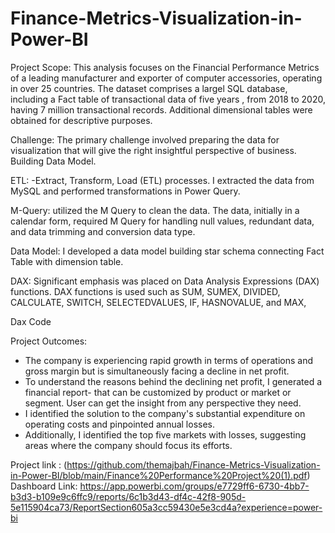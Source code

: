 # Finance-Metrics-Visualization-in-Power-BI

Project Scope:
This analysis focuses on the Financial Performance Metrics of a leading manufacturer and exporter of computer accessories, operating in over 25 countries.
 The dataset comprises a largel SQL database, including a Fact table of transactional data  of five years , from 2018 to 2020, having 7 million transactional records. 
Additional dimensional tables were obtained for descriptive purposes.

Challenge:
The primary challenge involved preparing the data for visualization that will give the right insightful perspective of business. 
Building Data Model.

ETL:
-Extract, Transform, Load (ETL) processes. I extracted the data from MySQL and performed transformations in Power Query.

M-Query:
utilized the M Query to clean the data. The data, initially in a calendar form, required M Query for handling null values, redundant data, and data trimming and conversion data type.

Data Model:
I developed a data model  building star schema connecting Fact Table with dimension table.


DAX:
Significant emphasis was placed on Data Analysis Expressions (DAX) functions. 
 DAX functions is used such as SUM, SUMEX, DIVIDED, CALCULATE, SWITCH, SELECTEDVALUES, IF, HASNOVALUE, and MAX,

 Dax Code
 
Project Outcomes:
- The company is experiencing rapid growth in terms of operations and gross margin but is simultaneously facing a decline in net profit. 
- To understand the reasons behind the declining net profit, I generated a financial report- that can be customized by product or market or segment. User can get the insight from any perspective they need.
- I identified the solution to the company's substantial expenditure on operating costs and pinpointed annual losses.
- Additionally, I identified the top five markets with losses, suggesting areas where the company should focus its efforts.

Project link : (https://github.com/themajbah/Finance-Metrics-Visualization-in-Power-BI/blob/main/Finance%20Performance%20Project%20(1).pdf)
Dashboard Link: https://app.powerbi.com/groups/e7729ff6-6730-4bb7-b3d3-b109e9c6ffc9/reports/6c1b3d43-df4c-42f8-905d-5e115904ca73/ReportSection605a3cc59430e5e3cd4a?experience=power-bi
